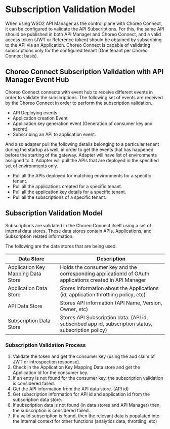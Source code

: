 # Subscription Validation Model

When using WSO2 API Manager as the control plane with Choreo Connect, it can be configured to validate the API Subscriptions. For this, the same API should be published in both API Manager and Choreo Connect, and a valid access token (JWT or Reference token) should be obtained by subscribing to the API via an Application. Choreo Connect is capable of validating subscriptions only for the configured tenant (One tenant per Choreo Connect basis).

## Choreo Connect Subscription Validation with API Manager Event Hub

Choreo Connect connects with event hub to receive different events in order to validate the subscriptions.
The following set of events are received by the Choreo Connect in order to perform the subscription validation.

- API Deploying events
- Application creation Event
- Application key generation event (Generation of consumer key and secret)
- Subscribing an API to application event.

And also adapter pull the following details belonging to a particular tenant during the startup as well, in order to
get the events that has happened before the starting of the gateway. Adapter will have list of environments assigned to it.
Adapter will pull the APIs that are deployed in the specified set of environments only.

- Pull all the APIs deployed for matching environments for a specific tenant.
- Pull all the applications created for a specific tenant.
- Pull all the application key details for a specific tenant.
- Pull all the subscriptions of a specific tenant.

## Subscription Validation Model

Subscriptions are validated in the Choreo Connect itself using a set of internal data stores. These data stores contain APIs, Applications, and Subscription related information.

The following are the data stores that are being used.

|Data Store|Description|
|----------|-----------|
|Application Key Mapping Data Store|Holds the consumer key and the corresponding applicationId of OAuth applications created in API Manager|
|Application Data Store|Stores information about the Applications (id, application throttling policy, etc)|
|API Data Store|Stores API information (API Name, Version, Owner, etc)|
|Subscription Data Store|Stores API Subscription data. (API id, subscribed app id, subscription status, subscription policy)|

### Subscription Validation Process

1. Validate the token and get the consumer key (using the aud claim of JWT or introspection response).
2. Check in the Application Key Mapping Data store and get the Application Id for the consumer key.
3. If an entry is not found for the consumer key, the subscription validation is considered failed.
4. Get the API information from the API data store. (API id)
5. Get subscription information for API id and application id from the subscription data store.
6. If subscription data is not found (in data stores and API Manager) then, the subscription is considered failed.
7. If a valid subscription is found, then the relevant data is populated into the internal context for other functions (analytics data, throttling, etc)

